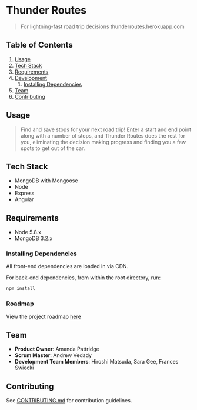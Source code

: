 # Thunder Routes

> For lightning-fast road trip decisions
> thunderroutes.herokuapp.com


## Table of Contents

1. [Usage](#Usage)
1. [Tech Stack](#tech-stack)
1. [Requirements](#requirements)
1. [Development](#development)
    1. [Installing Dependencies](#installing-dependencies)
1. [Team](#team)
1. [Contributing](#contributing)

## Usage

> Find and save stops for your next road trip!  Enter a start and end point along with a number of stops, and Thunder Routes does the rest for you, eliminating the decision making progress and finding you a few spots to get out of the car.

## Tech Stack
- MongoDB with Mongoose
- Node
- Express
- Angular

## Requirements

- Node 5.8.x
- MongoDB 3.2.x

### Installing Dependencies
All front-end dependencies are loaded in via CDN.

For back-end dependencies, from within the root directory, run:

```sh
npm install
```

### Roadmap

View the project roadmap [here](https://github.com/ZeusCrew/ZeusCrew/issues)

## Team

  - __Product Owner__: Amanda Pattridge
  - __Scrum Master__: Andrew Vedady
  - __Development Team Members__: Hiroshi Matsuda, Sara Gee, Frances Swiecki 

## Contributing

See [CONTRIBUTING.md](CONTRIBUTING.md) for contribution guidelines.
